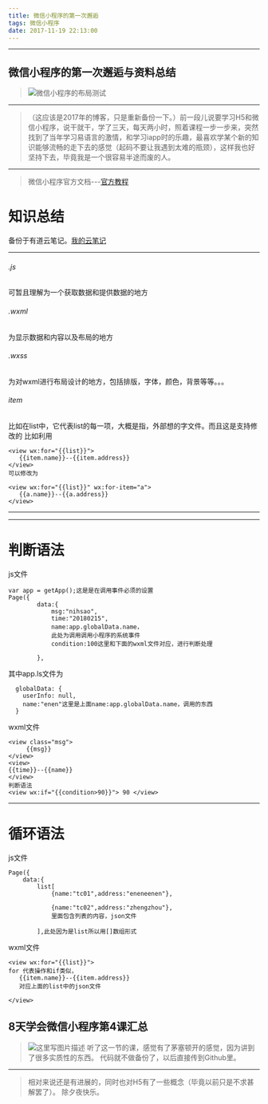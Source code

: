 ```yaml
---
title: 微信小程序的第一次邂逅
tags: 微信小程序
date: 2017-11-19 22:13:00
---
```


----------

微信小程序的第一次邂逅与资料总结
----------

> ![微信小程序的布局测试](https://i.loli.net/2018/05/12/5af66f67ce5a3.png)

----------


> （这应该是2017年的博客，只是重新备份一下。）前一段儿说要学习H5和微信小程序，说干就干，学了三天，每天两小时，照着课程一步一步来，突然找到了当年学习易语言的激情，和学习iapp时的乐趣，最喜欢学某个新的知识能够流畅的走下去的感觉（起码不要让我遇到太难的瓶颈），这样我也好坚持下去，毕竟我是一个很容易半途而废的人。

----------

> 微信小程序官方文档---[官方教程](https://mp.weixin.qq.com/debug/wxadoc/dev/)

<!--more-->


# 知识总结
备份于有道云笔记。[我的云笔记](http://note.youdao.com/noteshare?id=5b394d454ca0edd3fabfe82e272bdc2d)

----------


###### .js
可暂且理解为一个获取数据和提供数据的地方
###### .wxml
为显示数据和内容以及布局的地方
###### .wxss
为对wxml进行布局设计的地方，包括排版，字体，颜色，背景等等。。。
###### item
比如在list中，它代表list的每一项，大概是指，外部想的字文件。而且这是支持修改的
比如利用

```
<view wx:for="{{list}}">
   {{item.name}}--{{item.address}}
</view>
可以修改为

<view wx:for="{{list}}" wx:for-item="a">
   {{a.name}}--{{a.address}}
</view>

```



---

---

# 判断语法

js文件
```
var app = getApp();这是是在调用事件必须的设置
Page({
		data:{
			msg:"nihsao",
			time:"20180215",
			name:app.globalData.name，
			此处为调用调用小程序的系统事件
			condition:100这里和下面的wxml文件对应，进行判断处理

		},
```
 其中app.ls文件为

```
  globalData: {
    userInfo: null,
    name:"enen"这里是上面name:app.globalData.name，调用的东西
  }
```

  


wxml文件
```
<view class="msg">
     {{msg}}
</view>
<view>
{{time}}--{{name}}
</view>
判断语法
<view wx:if="{{condition>90}}"> 90 </view>
```

---

# 循环语法
js文件

```
Page({
	data:{
		list[
			{name:"tc01",address:"eneneenen"},

			{name:"tc02",address:"zhengzhou"},
			里面包含列表的内容，json文件

		],此处因为是list所以用[]数组形式
```

wxml文件
```
<view wx:for="{{list}}">
for 代表操作和if类似，
   {{item.name}}--{{item.address}}
   对应上面的list中的json文件

</view>
```
## 8天学会微信小程序第4课汇总 ##

> ![这里写图片描述](https://i.loli.net/2018/05/12/5af66f8486a35.png)
> 听了这一节的课，感觉有了茅塞顿开的感觉，因为讲到了很多实质性的东西。
> 代码就不做备份了，以后直接传到Github里。

----------

> 相对来说还是有进展的，同时也对H5有了一些概念（毕竟以前只是不求甚解罢了）。
> 除夕夜快乐。